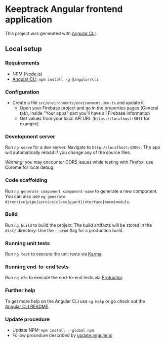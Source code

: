 # Keeptrack Angular frontend application

This project was generated with [Angular CLI](https://github.com/angular/angular-cli).

## Local setup

### Requirements

* [NPM (Node.js)](https://nodejs.org/en/)
* [Angular CLI](https://cli.angular.io/): `npm install -g @angular/cli`

### Configuration

* Create a file `src/environments/environment.dev.ts` and update it
  * Open your Firebase project and go in the properties pages (General tab), inside "Your apps" part you'll have all Firebase information
  * Get values from your local API URL (`https://localhost:5011` for example)

### Development server

Run `ng serve` for a dev server. Navigate to `http://localhost:4200/`. The app will automatically reload if you change any of the source files.

_Warning_: you may encounter CORS issues while testing with Firefox, use Curome for local debug

### Code scaffolding

Run `ng generate component component-name` to generate a new component. You can also use `ng generate directive|pipe|service|class|guard|interface|enum|module`.

### Build

Run `ng build` to build the project. The build artifacts will be stored in the `dist/` directory. Use the `--prod` flag for a production build.

### Running unit tests

Run `ng test` to execute the unit tests via [Karma](https://karma-runner.github.io).

### Running end-to-end tests

Run `ng e2e` to execute the end-to-end tests via [Protractor](http://www.protractortest.org/).

### Further help

To get more help on the Angular CLI use `ng help` or go check out the [Angular CLI README](https://github.com/angular/angular-cli/blob/master/README.md).

### Update procedure

* Update NPM: `npm install --global npm`
* Follow procedure described by [update.angular.io](https://update.angular.io/)

